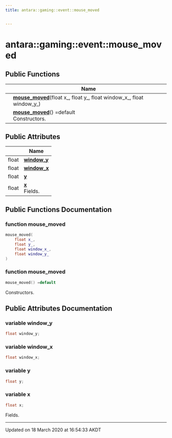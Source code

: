 ```yaml
---
title: antara::gaming::event::mouse_moved


---
```


# antara::gaming::event::mouse_moved















## Public Functions

|                | Name           |
| -------------- | -------------- |
|  | **[mouse_moved](Classes/structantara_1_1gaming_1_1event_1_1mouse__moved.md#function-mouse_moved)**(float x_, float y_, float window_x_, float window_y_)  |
|  | **[mouse_moved](Classes/structantara_1_1gaming_1_1event_1_1mouse__moved.md#function-mouse_moved)**() =default <br>Constructors.  |


## Public Attributes

|                | Name           |
| -------------- | -------------- |
| float | **[window_y](Classes/structantara_1_1gaming_1_1event_1_1mouse__moved.md#variable-window_y)**  |
| float | **[window_x](Classes/structantara_1_1gaming_1_1event_1_1mouse__moved.md#variable-window_x)**  |
| float | **[y](Classes/structantara_1_1gaming_1_1event_1_1mouse__moved.md#variable-y)**  |
| float | **[x](Classes/structantara_1_1gaming_1_1event_1_1mouse__moved.md#variable-x)** <br>Fields.  |










## Public Functions Documentation

### function mouse_moved

```cpp
mouse_moved(
    float x_,
    float y_,
    float window_x_,
    float window_y_
)
```




























### function mouse_moved

```cpp
mouse_moved() =default
```

Constructors. 





























## Public Attributes Documentation

### variable window_y

```cpp
float window_y;
```




























### variable window_x

```cpp
float window_x;
```




























### variable y

```cpp
float y;
```




























### variable x

```cpp
float x;
```

Fields. 































-------------------------------

Updated on 18 March 2020 at 16:54:33 AKDT